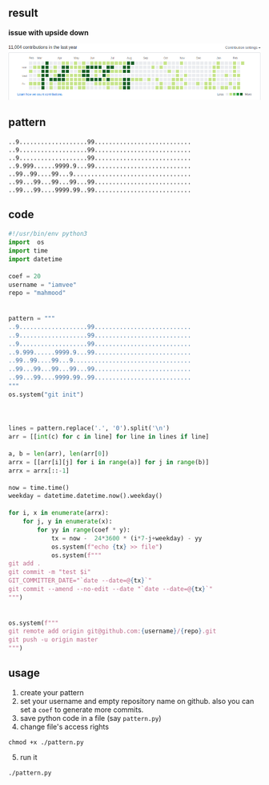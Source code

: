 ## result 

**issue with upside down**

![img](./img.png)

## pattern

```
..9...................99...........................
..9...................99...........................
..9...................99...........................
..9.999......9999.9...99...........................
..99..99....99...9.................................
..99...99...99...99...99...........................
..99...99....9999.99..99...........................
```

## code

```python
#!/usr/bin/env python3
import  os
import time
import datetime

coef = 20
username = "iamvee"
repo = "mahmood"


pattern = """
..9...................99...........................
..9...................99...........................
..9...................99...........................
..9.999......9999.9...99...........................
..99..99....99...9.................................
..99...99...99...99...99...........................
..99...99....9999.99..99...........................
"""
os.system("git init")



lines = pattern.replace('.', '0').split('\n')
arr = [[int(c) for c in line] for line in lines if line]

a, b = len(arr), len(arr[0])
arrx = [[arr[i][j] for i in range(a)] for j in range(b)]
arrx = arrx[::-1]

now = time.time()
weekday = datetime.datetime.now().weekday()

for i, x in enumerate(arrx):
    for j, y in enumerate(x):
        for yy in range(coef * y):
            tx = now -  24*3600 * (i*7-j+weekday) - yy
            os.system(f"echo {tx} >> file")
            os.system(f"""
git add .
git commit -m "test $i"
GIT_COMMITTER_DATE="`date --date=@{tx}`"
git commit --amend --no-edit --date "`date --date=@{tx}`"
""")
            

os.system(f"""
git remote add origin git@github.com:{username}/{repo}.git
git push -u origin master
""")    

```

## usage

1. create your pattern
2. set your username and empty repository name on github. also you can set a `coef` to generate more commits.
3. save python code in a file (say `pattern.py`)
4. change file's access rights

```shell
chmod +x ./pattern.py
```

5. run it

```shell
./pattern.py
```
